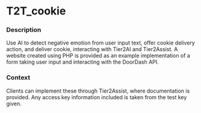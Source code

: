 # T2T_cookie

### Description

Use AI to detect negative emotion from user input text, offer cookie delivery action, and deliver cookie, interacting with Tier2AI and Tier2Assist.
A website created using PHP is provided as an example implementation of a form taking user input and interacting with the DoorDash API.

### Context

Clients can implement these through Tier2Assist, where documentation is provided.
Any access key information included is taken from the test key given.

